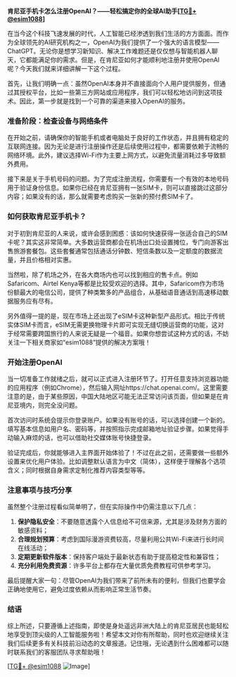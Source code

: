 **肯尼亚手机卡怎么注册OpenAI？——轻松搞定你的全球AI助手[[TG💪+ @esim1088](https://t.me/s/esim1088)]**

在当今这个科技飞速发展的时代，人工智能已经渗透到我们生活的方方面面。而作为全球领先的AI研究机构之一，OpenAI为我们提供了一个强大的语言模型——ChatGPT。无论你是想学习新知识、解决工作难题还是仅仅想与智能机器人聊天，它都能满足你的需求。但是，在肯尼亚如何才能顺利地注册并使用OpenAI呢？今天我们就来详细讲解一下这个过程。

首先，让我们明确一点：虽然OpenAI本身并不直接面向个人用户提供服务，但通过其授权平台，比如一些第三方网站或应用程序，我们可以轻松地访问到这项技术。因此，第一步就是找到一个可靠的渠道来接入OpenAI的服务。

### 准备阶段：检查设备与网络条件

在开始之前，请确保你的智能手机或者电脑处于良好的工作状态，并且拥有稳定的互联网连接。因为无论是进行注册操作还是后续使用过程中，都需要依赖于流畅的网络环境。此外，建议选择Wi-Fi作为主要上网方式，以避免流量消耗过多导致额外费用。

接下来是关于手机号码的问题。为了完成注册流程，你需要有一个有效的本地号码用于验证身份信息。如果你已经在肯尼亚拥有一张SIM卡，则可以直接跳过这部分内容；如果没有的话，那么就需要考虑购买一张新的预付费SIM卡了。

### 如何获取肯尼亚手机卡？

对于初到肯尼亚的人来说，或许会感到困惑：该如何快速获得一张适合自己的SIM卡呢？其实这非常简单。大多数运营商都会在机场出口处设置摊位，专门向游客出售旅游套餐包。这些套餐通常包括通话分钟数、短信条数以及一定额度的数据流量，并且价格相对实惠。

当然啦，除了机场之外，在各大商场内也可以找到相应的售卡点。例如Safaricom、Airtel Kenya等都是比较受欢迎的选择。其中，Safaricom作为市场份额最大的电信公司，提供了种类繁多的产品组合，从基础语音通话到高速移动数据服务应有尽有。

另外值得一提的是，现在市场上还出现了eSIM卡这种新型产品形式。相比于传统实体SIM卡而言，eSIM无需更换物理卡片即可实现无缝切换运营商的功能，这对于经常需要跨国旅行的人来说无疑是一个福音。如果你想尝试这种方式的话，不妨关注一下相关商家如“esim1088”提供的解决方案哦！

### 开始注册OpenAI

当一切准备工作就绪之后，就可以正式进入注册环节了。打开任意支持浏览器功能的应用程序（例如Chrome），然后输入网址https://chat.openai.com/。这里需要注意的是，由于某些原因，中国大陆地区可能无法正常访问该页面，但如果是在肯尼亚境内，则完全没问题。

首次访问时系统会提示你登录账户。如果没有账号的话，可以选择创建一个新的。填写基本信息如用户名、密码等，并按照指示完成邮箱地址验证步骤。如果觉得手动输入麻烦的话，也可以借助社交媒体账号快捷登录。

验证完成后，你就能够进入主界面开始体验了！不过在此之前，还需要做一些额外设置来优化用户体验。比如调整默认语言为中文（简体），这样便于理解各个选项含义；同时根据自身需求定制化推荐内容类型等等。

### 注意事项与技巧分享

虽然整个注册过程看似简单明了，但在实际操作中仍需注意以下几点：

1. **保护隐私安全**：不要随意透露个人信息给不可信来源，尤其是涉及财务方面的敏感资料；
2. **合理规划预算**：考虑到国际漫游资费较高，尽量利用公共Wi-Fi来进行长时间在线活动；
3. **定期更新软件版本**：保持客户端处于最新状态有助于提高稳定性和兼容性；
4. **充分利用免费资源**：许多平台上都存在大量优质免费教程可供参考学习。

最后提醒大家一句：尽管OpenAI为我们带来了前所未有的便利，但我们也要学会正确地使用它，避免过度依赖从而影响正常生活节奏。

### 结语

综上所述，只要遵循上述指南，即使是身处遥远非洲大陆上的肯尼亚居民也能轻松地享受到顶尖级的人工智能服务啦！希望本文对你有所帮助，同时也欢迎继续关注我们后续更多有关科技前沿动态的文章报道。记住哦，无论遇到什么困难都可以随时联系我们的客服团队寻求帮助哦！

[[TG💪+ @esim1088](https://t.me/s/esim1088) ![Image](https://i.postimg.cc/4NQfJmqS/Snipaste-2025-05-13-00-14-12.png)]